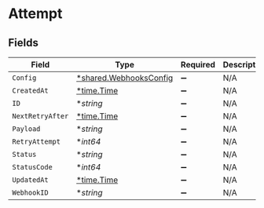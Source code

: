 # Attempt


## Fields

| Field                                                           | Type                                                            | Required                                                        | Description                                                     | Example                                                         |
| --------------------------------------------------------------- | --------------------------------------------------------------- | --------------------------------------------------------------- | --------------------------------------------------------------- | --------------------------------------------------------------- |
| `Config`                                                        | [*shared.WebhooksConfig](../../models/shared/webhooksconfig.md) | :heavy_minus_sign:                                              | N/A                                                             |                                                                 |
| `CreatedAt`                                                     | [*time.Time](https://pkg.go.dev/time#Time)                      | :heavy_minus_sign:                                              | N/A                                                             |                                                                 |
| `ID`                                                            | **string*                                                       | :heavy_minus_sign:                                              | N/A                                                             |                                                                 |
| `NextRetryAfter`                                                | [*time.Time](https://pkg.go.dev/time#Time)                      | :heavy_minus_sign:                                              | N/A                                                             |                                                                 |
| `Payload`                                                       | **string*                                                       | :heavy_minus_sign:                                              | N/A                                                             | {"data":"test"}                                                 |
| `RetryAttempt`                                                  | **int64*                                                        | :heavy_minus_sign:                                              | N/A                                                             | 1                                                               |
| `Status`                                                        | **string*                                                       | :heavy_minus_sign:                                              | N/A                                                             | success                                                         |
| `StatusCode`                                                    | **int64*                                                        | :heavy_minus_sign:                                              | N/A                                                             | 200                                                             |
| `UpdatedAt`                                                     | [*time.Time](https://pkg.go.dev/time#Time)                      | :heavy_minus_sign:                                              | N/A                                                             |                                                                 |
| `WebhookID`                                                     | **string*                                                       | :heavy_minus_sign:                                              | N/A                                                             |                                                                 |